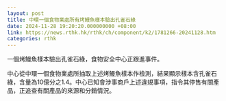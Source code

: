 ```yaml
---
layout: post
title: 中環一個食物業處所有烤鰻魚樣本驗出孔雀石綠
date: 2024-11-28 19:20:20.000000000 +08:00
link: https://news.rthk.hk/rthk/ch/component/k2/1781266-20241128.htm
categories: rthk
---
```


一個烤鰻魚樣本驗出孔雀石綠，食物安全中心正跟進事件。

中心從中環一個食物業處所抽取上述烤鰻魚樣本作檢測，結果顯示樣本含孔雀石綠，含量為10億分之1.4。中心已知會涉事商戶上述違規事項，指令其停售有關產品，正追查有關產品的來源和分銷情況。
